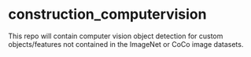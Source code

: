 # construction_computervision

This repo will contain computer vision object detection for custom objects/features not contained in the ImageNet or CoCo image datasets.
